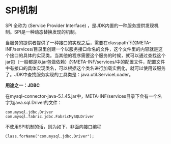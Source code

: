 # SPI机制
SPI 全称为 (Service Provider Interface) ，是JDK内置的一种服务提供发现机制。SPI是一种动态替换发现的机制。

当服务的提供者提供了一种接口的实现之后，需要在classpath下的META-INF/services/目录里创建一个以服务接口命名的文件，这个文件里的内容就是这个接口的具体的实现类。当其他的程序需要这个服务的时候，就可以通过查找这个jar包（一般都是以jar包做依赖）的META-INF/services/中的配置文件，配置文件中有接口的具体实现类名，可以根据这个类名进行加载实例化，就可以使用该服务了。JDK中查找服务实现的工具类是：java.util.ServiceLoader。

**用途之一：JDBC**

在mysql-connector-java-5.1.45.jar中，META-INF/services目录下会有一个名字为java.sql.Driver的文件：
```
com.mysql.jdbc.Driver
com.mysql.fabric.jdbc.FabricMySQLDriver
```
不使用SPI机制的话，则为如下，非面向接口编程
```
Class.forName("com.mysql.jdbc.Driver");
```